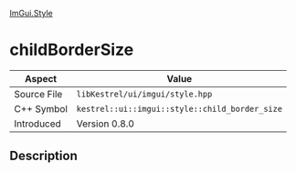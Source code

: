 [ImGui.Style](index.md)
# childBorderSize
| Aspect | Value |
| --- | --- |
| Source File | `libKestrel/ui/imgui/style.hpp` |
| C++ Symbol | `kestrel::ui::imgui::style::child_border_size` |
| Introduced | Version 0.8.0 |
## Description
